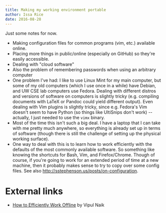 ```yaml
---
title: Making my working environment portable
author: Issa Rice
date: 2016-08-28
---
```


Just some notes for now.

  * Making configuration files for common programs (vim, etc.) available
    online.
  * Placing more things in public/online (especially on GitHub) so they're
    easily accessible.
  * Dealing with "cloud software"
  * Also the problem of remembering passwords when using an arbitrary computer
  * One problem I've had: I like to use Linux Mint for my main computer, but
    some of my old computers (which I use once in a while) have Debian, and UW
    CSE lab computers use Fedora. Dealing with different distros and versions
    of software on computers is slightly tricky (e.g. compiling documents with
    LaTeX or Pandoc could yield different output). Even dealing with Vim
    plugins is slightly tricky, since e.g. Fedora's Vim doesn't seem to have
    Python (so things like UltiSnips don't work) -- actually, I just needed to
    use the `vimx` binary.
  * Most of the time this isn't such a big deal. I have a laptop that I can
    take with me pretty much anywhere, so everything is already set up in terms
    of software (though there is still the challenge of setting up the physical
    working surface).
  * One way to deal with this is to learn how to work efficiently with the
    defaults of the most commonly available software.
    So something like knowing the shortcuts for Bash, Vim, and Firefox/Chrome.
    Though of course, if you're going to work for an extended period of time at
    a new machine, then it probably makes sense to try to copy over some config
    files.
    See also <http://sstephenson.us/posts/on-configuration>.
  <!-- * The [principle of temporal locality][loc] says that the same values are accessed frequently. In terms of web URLs, this means that if I visit each of Facebook and GMail once, then Firefox will remember a much larger fraction of the --> 

# External links

  * [How to Efficiently Work Offline](http://www.wikihow.com/Efficiently-Work-Offline) by Vipul Naik

[loc]: https://en.wikipedia.org/wiki/Locality_of_reference
